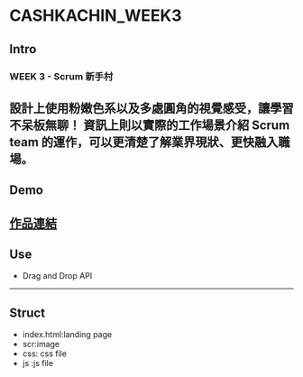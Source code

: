 # CASHKACHIN_WEEK3
## Intro
### WEEK 3 - Scrum 新手村
設計上使用粉嫩色系以及多處圓角的視覺感受，讓學習不呆板無聊！ 資訊上則以實際的工作場景介紹 Scrum team 的運作，可以更清楚了解業界現狀、更快融入職場。
-----
## Demo
[作品連結](https://www.google.com)
-----
## Use
* Drag and Drop API
-----
## Struct
* index.html:landing page
* scr:image
* css: css file
* js :js file